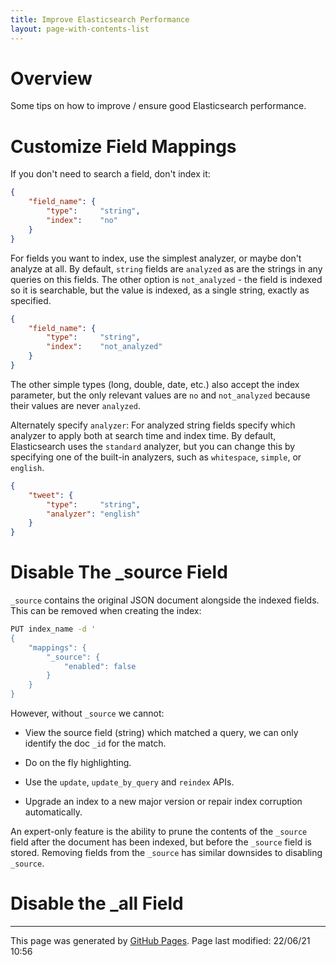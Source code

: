 ```yaml
---
title: Improve Elasticsearch Performance
layout: page-with-contents-list
---
```

# Overview

Some tips on how to improve / ensure good Elasticsearch performance.

# Customize Field Mappings

If you don't need to search a field, don't index it:

```json
{
    "field_name": {
        "type":     "string",
        "index":    "no"
    }
}
```

For fields you want to index, use the simplest analyzer, or maybe don't analyze at all.  By default, `string` fields are `analyzed` as are the strings in any queries on this fields.  The other option is `not_analyzed` - the field is indexed so it is searchable, but the value is indexed, as a single string, exactly as specified.


```json
{
    "field_name": {
        "type":     "string",
        "index":    "not_analyzed"
    }
}
```

The other simple types (long, double, date, etc.) also accept the index parameter, but the only relevant values are `no` and `not_analyzed` because their values are never `analyzed`.

Alternately specify `analyzer`: For analyzed string fields specify which analyzer to apply both at search time and index time. By default, Elasticsearch uses the `standard` analyzer, but you can change this by specifying one of the built-in analyzers, such as `whitespace`, `simple`, or `english`.

```json
{
    "tweet": {
        "type":     "string",
        "analyzer": "english"
    }
}
```

# Disable The _source Field

`_source` contains the original JSON document alongside the indexed fields.  This can be removed when creating the index:

```bash
PUT index_name -d '
{
    "mappings": {
        "_source": {
            "enabled": false
        }
    }
}
```

However, without `_source` we cannot:

- View the source field (string) which matched a query, we can only identify the doc `_id` for the match.

- Do on the fly highlighting.

- Use the `update`, `update_by_query` and `reindex` APIs.

- Upgrade an index to a new major version or repair index corruption automatically.

An expert-only feature is the ability to prune the contents of the `_source` field after the document has been indexed, but before the `_source` field is stored. Removing fields from the `_source` has similar downsides to disabling `_source`.

# Disable the _all Field

<hr>
<p class="pagedate">This page was generated by <a href=".">GitHub Pages</a>.  Page last modified: 22/06/21 10:56</p>

